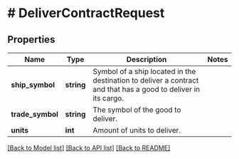 # # DeliverContractRequest

## Properties

Name | Type | Description | Notes
------------ | ------------- | ------------- | -------------
**ship_symbol** | **string** | Symbol of a ship located in the destination to deliver a contract and that has a good to deliver in its cargo. |
**trade_symbol** | **string** | The symbol of the good to deliver. |
**units** | **int** | Amount of units to deliver. |

[[Back to Model list]](../../README.md#models) [[Back to API list]](../../README.md#endpoints) [[Back to README]](../../README.md)
